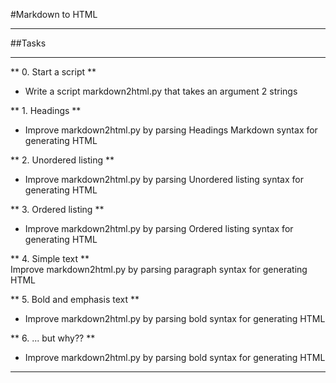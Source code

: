 #Markdown to HTML  
______________________________________________________________________________________________  
##Tasks  
______________________________________________________________________________________________  
** 0. Start a script **  
- Write a script markdown2html.py that takes an argument 2 strings  
  
** 1. Headings **  
- Improve markdown2html.py by parsing Headings Markdown syntax for generating HTML  
  
** 2. Unordered listing **  
- Improve markdown2html.py by parsing Unordered listing syntax for generating HTML  
  
** 3. Ordered listing **  
- Improve markdown2html.py by parsing Ordered listing syntax for generating HTML  
  
** 4. Simple text **  
Improve markdown2html.py by parsing paragraph syntax for generating HTML  
  
**  5. Bold and emphasis text **  
- Improve markdown2html.py by parsing bold syntax for generating HTML  
  
** 6. ... but why?? **  
- Improve markdown2html.py by parsing bold syntax for generating HTML  
______________________________________________________________________________________________